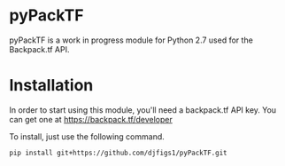 # pyPackTF
pyPackTF is a work in progress module for Python 2.7 used for the Backpack.tf API. 

# Installation
In order to start using this module, you'll need a backpack.tf API key.
You can get one at https://backpack.tf/developer

To install, just use the following command.

    pip install git+https://github.com/djfigs1/pyPackTF.git
